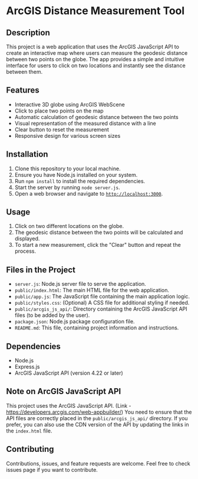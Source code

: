 <h1>ArcGIS Distance Measurement Tool</h1>

<p><h2>Description</h2></p>
<p>This project is a web application that uses the ArcGIS JavaScript API to create an interactive map where users can measure the geodesic distance between two points on the globe. The app provides a simple and intuitive interface for users to click on two locations and instantly see the distance between them.</p>

<p><h2>Features</h2></p>
<ul>
    <li>Interactive 3D globe using ArcGIS WebScene</li>
    <li>Click to place two points on the map</li>
    <li>Automatic calculation of geodesic distance between the two points</li>
    <li>Visual representation of the measured distance with a line</li>
    <li>Clear button to reset the measurement</li>
    <li>Responsive design for various screen sizes</li>
</ul>

<p><h2>Installation</h2></p>
<ol>
    <li>Clone this repository to your local machine.</li>
    <li>Ensure you have Node.js installed on your system.</li>
    <li>Run <code>npm install</code> to install the required dependencies.</li>
    <li>Start the server by running <code>node server.js</code>.</li>
    <li>Open a web browser and navigate to <code><a href="http://localhost:3000">http://localhost:3000</a></code>.</li>
</ol>

<p><h2>Usage</h2></p>
<ol>
    <li>Click on two different locations on the globe.</li>
    <li>The geodesic distance between the two points will be calculated and displayed.</li>
    <li>To start a new measurement, click the &quot;Clear&quot; button and repeat the process.</li>
</ol>

<p><h2>Files in the Project</h2></p>
<ul>
    <li><code>server.js</code>: Node.js server file to serve the application.</li>
    <li><code>public/index.html</code>: The main HTML file for the web application.</li>
    <li><code>public/app.js</code>: The JavaScript file containing the main application logic.</li>
    <li><code>public/styles.css</code>: (Optional) A CSS file for additional styling if needed.</li>
    <li><code>public/arcgis_js_api/</code>: Directory containing the ArcGIS JavaScript API files (to be added by the user).</li>
    <li><code>package.json</code>: Node.js package configuration file.</li>
    <li><code>README.md</code>: This file, containing project information and instructions.</li>
</ul>

<p><h2>Dependencies</h2></p>
<ul>
    <li>Node.js</li>
    <li>Express.js</li>
    <li>ArcGIS JavaScript API (version 4.22 or later)</li>
</ul>

<p><h2>Note on ArcGIS JavaScript API</h2></p>
<p>This project uses the ArcGIS JavaScript API. (Link -  <a href="https://developers.arcgis.com/web-appbuilder/">https://developers.arcgis.com/web-appbuilder/</a>) You need to ensure that the API files are correctly placed in the <code>public/arcgis_js_api/</code> directory. If you prefer, you can also use the CDN version of the API by updating the links in the <code>index.html</code> file.</p>

<p><h2>Contributing</h2></p>
<p>Contributions, issues, and feature requests are welcome. Feel free to check issues page if you want to contribute.</p>

